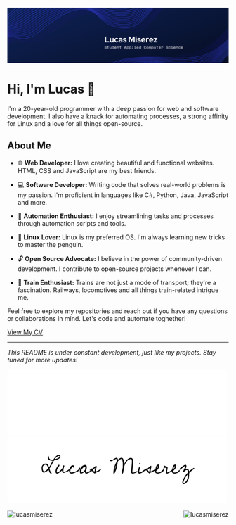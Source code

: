 ![ProfileBanner](LucasBanner.png)

# Hi, I'm Lucas 👋

I'm a 20-year-old programmer with a deep passion for web and software development. I also have a knack for automating processes, a strong affinity for Linux and a love for all things open-source.

## About Me

- 🌐 **Web Developer:** I love creating beautiful and functional websites. HTML, CSS and JavaScript are my best friends.

- 💻 **Software Developer:** Writing code that solves real-world problems is my passion. I'm proficient in languages like C#, Python, Java, JavaScript and more.

- 🤖 **Automation Enthusiast:** I enjoy streamlining tasks and processes through automation scripts and tools.

- 🐧 **Linux Lover:** Linux is my preferred OS. I'm always learning new tricks to master the penguin.

- 🔓 **Open Source Advocate:** I believe in the power of community-driven development. I contribute to open-source projects whenever I can.

- 🚆 **Train Enthusiast:** Trains are not just a mode of transport; they're a fascination. Railways, locomotives and all things train-related intrigue me.
  

Feel free to explore my repositories and reach out if you have any questions or collaborations in mind. Let's code and automate toghether!

<a href="https://cv-lucasmiserez.vercel.app/" target="_blank">View My CV</a>

---

*This README is under constant development, just like my projects. Stay tuned for more updates!*

![Signature-Light](signature_white.png#gh-dark-mode-only)![Signature-Dark](signature_dark.png#gh-light-mode-only)

<p><img align="left" src="https://github-readme-stats.vercel.app/api/top-langs?username=lucasmiserez&show_icons=true&locale=en&layout=compact" alt="lucasmiserez" /></p>

<p>&nbsp;<img align="right" src="https://github-readme-stats.vercel.app/api?username=lucasmiserez&show_icons=true&locale=en" alt="lucasmiserez" /></p>
